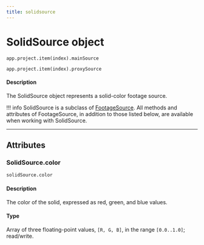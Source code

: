 ```yaml
---
title: solidsource
---
```


# SolidSource object

`app.project.item(index).mainSource`

`app.project.item(index).proxySource`


#### Description

The SolidSource object represents a solid-color footage source.

!!! info
    SolidSource is a subclass of [FootageSource](../footagesource). All methods and attributes of FootageSource, in addition to those listed below, are available when working with SolidSource.

---

## Attributes

### SolidSource.color

`solidSource.color`

#### Description

The color of the solid, expressed as red, green, and blue values.

#### Type

Array of three floating-point values, `[R, G, B]`, in the range `[0.0..1.0]`; read/write.
